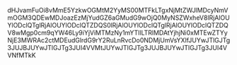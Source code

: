 dHJvamFuOi8vMmE5YzkwOGMtM2YyMS00MTFkLTgxNjMtZWJlMDcyNmVmOGM3QDEwMDJoazEzMjYudGZ6aGMudG9wOjQ0MyNSZWxheV8lRjAlOUYlODclQTglRjAlOUYlODclQTZDQS0lRjAlOUYlODclQTglRjAlOUYlODclQTZDQV8wMgp0cm9qYW46Ly9iYjViMTMzNy1mYTllLTRlMDAtYjhjNi0xMTEwZTYyNjE3MWRAc2ctMDEudGlrdG9rY2RuLnRvcDo0NDMjUmVsYXlfJUYwJTlGJTg3JUJBJUYwJTlGJTg3JUI4VVMtJUYwJTlGJTg3JUJBJUYwJTlGJTg3JUI4VVNfMTkK